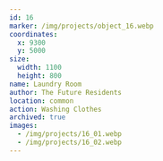 ```yaml
---
id: 16
marker: /img/projects/object_16.webp
coordinates:
  x: 9300
  y: 5000
size:
  width: 1100
  height: 800
name: Laundry Room
author: The Future Residents
location: common
action: Washing Clothes
archived: true
images:
  - /img/projects/16_01.webp
  - /img/projects/16_02.webp
---
```

